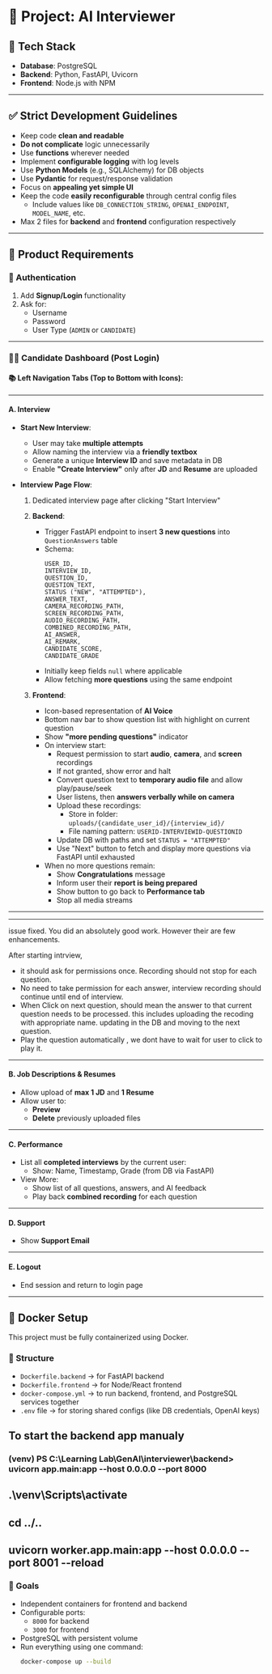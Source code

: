 
# 🧠 Project: AI Interviewer

## 🧰 Tech Stack

- **Database**: PostgreSQL
- **Backend**: Python, FastAPI, Uvicorn
- **Frontend**: Node.js with NPM

---

## ✅ Strict Development Guidelines

- Keep code **clean and readable**
- **Do not complicate** logic unnecessarily
- Use **functions** wherever needed
- Implement **configurable logging** with log levels
- Use **Python Models** (e.g., SQLAlchemy) for DB objects
- Use **Pydantic** for request/response validation
- Focus on **appealing yet simple UI**
- Keep the code **easily reconfigurable** through central config files
  - Include values like `DB_CONNECTION_STRING`, `OPENAI_ENDPOINT`, `MODEL_NAME`, etc.
- Max 2 files for **backend** and **frontend** configuration respectively

---

## 🎯 Product Requirements

### 🔐 Authentication

1. Add **Signup/Login** functionality
2. Ask for:
   - Username
   - Password
   - User Type (`ADMIN` or `CANDIDATE`)

---

### 🧑‍💼 Candidate Dashboard (Post Login)

#### 📚 Left Navigation Tabs (Top to Bottom with Icons):

---

#### A. Interview

- **Start New Interview**:
  - User may take **multiple attempts**
  - Allow naming the interview via a **friendly textbox**
  - Generate a unique **Interview ID** and save metadata in DB
  - Enable **"Create Interview"** only after **JD** and **Resume** are uploaded

- **Interview Page Flow**:
  1. Dedicated interview page after clicking "Start Interview"
  2. **Backend**:
     - Trigger FastAPI endpoint to insert **3 new questions** into `QuestionAnswers` table
     - Schema:
       ```
       USER_ID,
       INTERVIEW_ID,
       QUESTION_ID,
       QUESTION_TEXT,
       STATUS ("NEW", "ATTEMPTED"),
       ANSWER_TEXT,
       CAMERA_RECORDING_PATH,
       SCREEN_RECORDING_PATH,
       AUDIO_RECORDING_PATH,
       COMBINED_RECORDING_PATH,
       AI_ANSWER,
       AI_REMARK,
       CANDIDATE_SCORE,
       CANDIDATE_GRADE
       ```
     - Initially keep fields `null` where applicable
     - Allow fetching **more questions** using the same endpoint

  3. **Frontend**:
     - Icon-based representation of **AI Voice**
     - Bottom nav bar to show question list with highlight on current question
     - Show **"more pending questions"** indicator
     - On interview start:
       - Request permission to start **audio**, **camera**, and **screen** recordings
       - If not granted, show error and halt
       - Convert question text to **temporary audio file** and allow play/pause/seek
       - User listens, then **answers verbally while on camera**
       - Upload these recordings:
         - Store in folder: `uploads/{candidate_user_id}/{interview_id}/`
         - File naming pattern: `USERID-INTERVIEWID-QUESTIONID`
       - Update DB with paths and set `STATUS = "ATTEMPTED"`
       - Use "Next" button to fetch and display more questions via FastAPI until exhausted
     - When no more questions remain:
       - Show **Congratulations** message
       - Inform user their **report is being prepared**
       - Show button to go back to **Performance tab**
       - Stop all media streams

---

---
issue fixed. You did an absolutely good work. However their are few enhancements.

After starting intrview, 
- it should ask for permissions once. Recording should not stop for each question. 
- No need to take permission for each answer, interview recording should continue until end of interview.
- When Click on next question, should mean the answer to that current question needs to be processed. this includes uploading the recoding with appropriate name. updating in the DB and moving to the next question.
- Play the question automatically , we dont have to wait for user to click to play it.
---

#### B. Job Descriptions & Resumes

- Allow upload of **max 1 JD** and **1 Resume**
- Allow user to:
  - **Preview**
  - **Delete** previously uploaded files

---

#### C. Performance

- List all **completed interviews** by the current user:
  - Show: Name, Timestamp, Grade (from DB via FastAPI)
- View More:
  - Show list of all questions, answers, and AI feedback
  - Play back **combined recording** for each question

---

#### D. Support

- Show **Support Email**

---

#### E. Logout

- End session and return to login page

---

## 🐳 Docker Setup

This project must be fully containerized using Docker.

### 🔧 Structure

- `Dockerfile.backend` → for FastAPI backend
- `Dockerfile.frontend` → for Node/React frontend
- `docker-compose.yml` → to run backend, frontend, and PostgreSQL services together
- `.env` file → for storing shared configs (like DB credentials, OpenAI keys)

## To start the backend app manualy 
### (venv) PS C:\Learning Lab\GenAI\interviewer\backend> uvicorn app.main:app --host 0.0.0.0 --port 8000
## .\venv\Scripts\activate
## cd ../..
## uvicorn worker.app.main:app --host 0.0.0.0 --port 8001 --reload

### 🎯 Goals

- Independent containers for frontend and backend
- Configurable ports:
  - `8000` for backend
  - `3000` for frontend
- PostgreSQL with persistent volume
- Run everything using one command:
  ```bash
  docker-compose up --build


